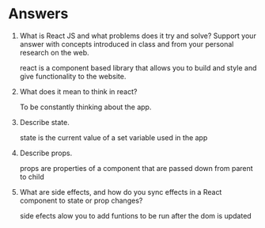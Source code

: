 # Answers

1. What is React JS and what problems does it try and solve? Support your answer with concepts introduced in class and from your personal research on the web.

    react is a component based library that allows you to build and style and give functionality to the website.

1. What does it mean to think in react?

    To be constantly thinking about the app.

1. Describe state.

    state is the current value of a set variable used in the app

1. Describe props.

    props are properties of a component that are passed down from parent to child

1. What are side effects, and how do you sync effects in a React component to state or prop changes?

    side efects alow you to add funtions to be run after the dom is updated
